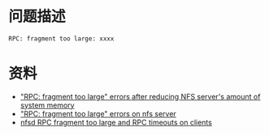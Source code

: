 # 问题描述

```sh
RPC: fragment too large: xxxx
```

# 资料

- ["RPC: fragment too large" errors after reducing NFS server's amount of system memory](https://access.redhat.com/solutions/2065483)
- ["RPC: fragment too large" errors on nfs server](https://access.redhat.com/solutions/4654271)
- [nfsd RPC fragment too large and RPC timeouts on clients](https://access.redhat.com/solutions/6996422)